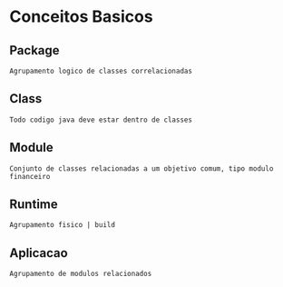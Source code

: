 # Conceitos Basicos

## Package
```Agrupamento logico de classes correlacionadas```

## Class
```Todo codigo java deve estar dentro de classes```

## Module
```Conjunto de classes relacionadas a um objetivo comum, tipo modulo financeiro```

## Runtime
```Agrupamento fisico | build```

## Aplicacao
```Agrupamento de modulos relacionados```
